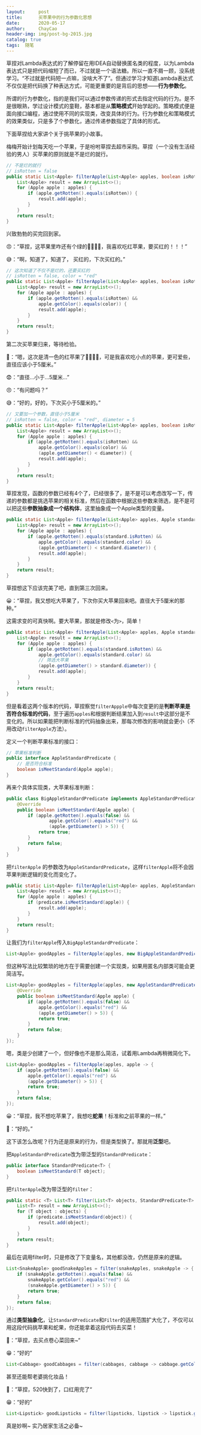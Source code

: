 ```yaml
---
layout:     post
title:      买苹果中的行为参数化思想
date:       2020-05-17
author:     ChayCao
header-img: img/post-bg-2015.jpg 
catalog: true
tags:  随笔
---
```


草捏对Lambda表达式的了解停留在用IDEA自动替换匿名类的程度，以为Lambda表达式只是把代码缩短了而已，不过就是一个语法糖。所以一直不屑一顾，没系统学习。“不过就是代码短一点嘛，没啥大不了”。但通过学习才知道Lambda表达式不仅仅是把代码换了种表达方式，可能更重要的是背后的思想——**行为参数化**。

所谓的行为参数化，指的是我们可以通过参数传递的形式去指定代码的行为。是不是很眼熟，学过设计模式的童鞋，基本都是从**策略模式**开始学起的。策略模式便是面向接口编程，通过使用不同的实现类，改变具体的行为。行为参数化和策略模式的效果类似，只是多了个参数化，通过传递参数指定了具体的形式。

下面草捏给大家讲个关于挑苹果的小故事。

梅梅开始计划每天吃一个苹果，于是吩咐草捏去超市采购。草捏（一个没有生活经验的男人）买苹果的原则就是不是烂的就行。

```java
// 不是烂的就行
// isRotten = false
public static List<Apple> filterApple(List<Apple> apples, boolean isRotten) {
    List<Apple> result = new ArrayList<>();
    for (Apple apple : apples) {
        if (apple.getRotten().equals(isRotten)) {
            result.add(apple);
        }
    }
    return result;
}
```

兴致勃勃的买完回到家。

😠：“草捏，这苹果里咋还有个绿的🍎🍎🍎🍏，我喜欢吃红苹果，要买红的！！！”

😅：“啊，知道了，知道了， 买红的，下次买红的。”

```Java
// 这次知道了不仅不是烂的，还要买红的
// isRotten = false, color = "red"
public static List<Apple> filterApple(List<Apple> apples, boolean isRotten, boolean color) {
    List<Apple> result = new ArrayList<>();
    for (Apple apple : apples) {
        if (apple.getRotten().equals(isRotten) &&
            apple.getColor().equals(color)) {
            result.add(apple);
        }
    }
    return result;
}
```

第二次买苹果归来，等待检验。

🙂：“嗯，这次是清一色的红苹果了🍎🍎🍎🍎，可是我喜欢吃小点的苹果，更可爱些，直径应该小于5厘米。”

😨：“直径...小于...5厘米...”

😠：“有问题吗？”

😅：“好的，好的，下次买小于5厘米的。”

```java
// 又要加一个参数，直径小于5厘米
// isRotten = false, color = "red", diameter = 5
public static List<Apple> filterApple(List<Apple> apples, boolean isRotten, boolean color, double diameter) {
    List<Apple> result = new ArrayList<>();
    for (Apple apple : apples) {
        if (apple.getRotten().equals(isRotten) && 
            apple.getColor().equals(color) &&
            (apple.getDiameter() < diameter)) {
            result.add(apple);
        }
    }
    return result;
}
```

草捏发现，函数的参数已经有4个了，已经很多了，是不是可以考虑改写一下，传递的参数都是挑选苹果的相关标准，然后在函数中根据这些参数来筛选，是不是可以把这些**参数抽象成一个结构体**，这里抽象成一个Apple类型的变量。

```java
public static List<Apple> filterApple(List<Apple> apples, Apple standard) {
    List<Apple> result = new ArrayList<>();
    for (Apple apple : apples) {
        if (apple.getRotten().equals(standard.isRotten) &&
            apple.getColor().equals(standard.color) &&
            (apple.getDiameter() < standard.diameter)) {
            result.add(apple);
        }
    }
    return result;
}
```

草捏想这下应该完美了吧，直到第三次回来。

😀：“草捏，我又想吃大苹果了，下次你买大苹果回来吧。直径大于5厘米的那种。”

这需求变的可真快啊。要大苹果，那就是修改`<`为`>`，简单！

```java
public static List<Apple> filterApple(List<Apple> apples, Apple standard) {
    List<Apple> result = new ArrayList<>();
    for (Apple apple : apples) {
        if (apple.getRotten().equals(standard.isRotten) &&
            apple.getColor().equals(standard.color) &&
            // 筛选大苹果
            (apple.getDiameter() > standard.diameter)) {
            result.add(apple);
        }
    }
    return result;
}
```

但是看着这两个版本的代码，草捏察觉`filterAppple`中每次变更的是**判断苹果是否符合标准的代码**，至于遍历`apples`和根据判断结果加入到`result`中这部分是不变化的。所以如果能把判断标准的代码抽象出来，那每次修改的影响就会更小（不用改动`filterApple`方法）。

定义一个判断苹果标准的接口：

```java
// 苹果标准判断
public interface AppleStandardPredicate {
    // 是否符合标准
    boolean isMeetStandard(Apple apple);
}
```

再来个具体实现类，大苹果标准判断：

```java
public class BigAppleStandardPredicate implements AppleStandardPredicate {
    @Override
    public boolean isMeetStandard(Apple apple) {
        if (apple.getRotten().equals(false) &&
                apple.getColor().equals("red") &&
                (apple.getDiameter() > 5)) {
            return true;
        }
        return false;
    }
}
```

把`filterApple` 的参数改为`AppleStandardPredicate`，这样`filterApple`将不会因苹果判断逻辑的变化而变化了。

```java
public static List<Apple> filterApple(List<Apple> apples, AppleStandardPredicate predicate) {
    List<Apple> result = new ArrayList<>();
    for (Apple apple : apples) {
        if (predicate.isMeetStandard(apple)) {
            result.add(apple);
        }
    }
    return result;
}
```

让我们为`filterApple`传入`BigAppleStandardPredicate`：

```java
List<Apple> goodApples = filterApple(apples, new BigAppleStandardPredicate());
```

但这种写法比较繁琐的地方在于需要创建一个实现类，如果用匿名内部类可能会更简洁写。

```java
List<Apple> goodApples = filterApple(apples, new AppleStandardPredicate() {
    @Override
    public boolean isMeetStandard(Apple apple) {
        if (apple.getRotten().equals(false) &&
            apple.getColor().equals("red") &&
            (apple.getDiameter() > 5)) {
            return true;
        }
        return false;
    }
});
```

嗯，类是少创建了一个，但好像也不是那么简洁，试着用Lambda再稍微简化下。

```java
List<Apple> goodApples = filterApple(apples, apple -> {
    if (apple.getRotten().equals(false) &&
        apple.getColor().equals("red") &&
        (apple.getDiameter() > 5)) {
        return true;
    }
    return false;
});
```

😀：“草捏，我不想吃苹果了，我想吃**蛇果**！标准和之前苹果的一样。”

🤔：“好的。”

这下该怎么改呢？行为还是原来的行为，但是类型换了。那就用**泛型**吧。

把`AppleStandardPredicate`改为带泛型的`StandardPredicate`：

```java
public interface StandardPredicate<T> {
    boolean isMeetStandard(T object);
}
```
把`filterApple`改为带泛型的`filter`：
```java
public static <T> List<T> filter(List<T> objects, StandardPredicate<T> predicate) {
    List<T> result = new ArrayList<>();
    for (T object : objects) {
        if (predicate.isMeetStandard(object)) {
            result.add(object);
        }
    }
    return result;
}
```

最后在调用filter时，只是修改了下变量名，其他都没改，仍然是原来的逻辑。

```java
List<SnakeApple> goodSnakeApples = filter(snakeApples, snakeApple -> {
    if (snakeApple.getRotten().equals(false) &&
        snakeApple.getColor().equals("red") &&
        (snakeApple.getDiameter() > 5)) {
        return true;
    }
    return false;
});
```

通过**类型抽象化**，让`StandardPredicate`和`Filter`的适用范围扩大化了，不仅可以用这段代码挑苹果和蛇果，你还能拿着这段代码去买菜！

🥰：”草捏，去买点卷心菜回来~“

😁：“好的”

```java
List<Cabbage> goodCabbages = filter(cabbages, cabbage -> cabbage.getColor().equals("green"));
```

甚至还能帮老婆挑化妆品！

🥰：”草捏，520快到了，口红用完了“

😁：“好的”

```java
List<Lipstick> goodLipsticks = filter(lipsticks, lipstick -> lipstick.getPrice() > 500);
```

真是妙啊~ 实乃居家生活之必备~

